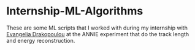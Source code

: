 # Internship-ML-Algorithms

These are some ML scripts that I worked with during my internship with [Evangelia Drakopoulou](https://github.com/edrakopo) at the ANNIE experiment that do the track length and energy reconstruction.
